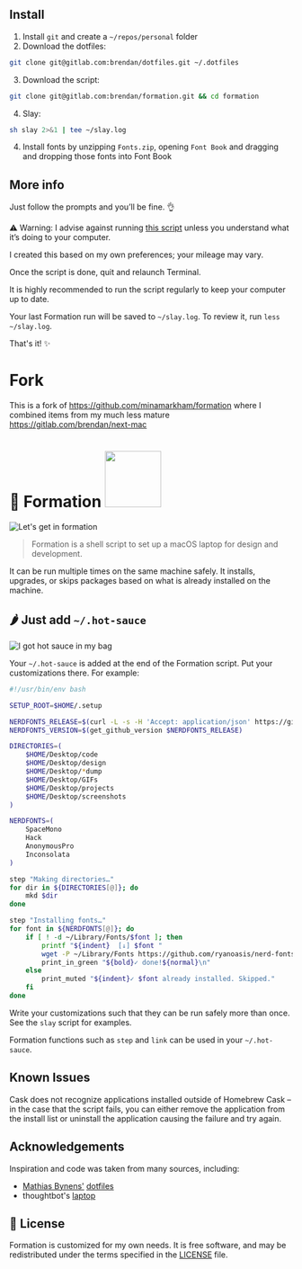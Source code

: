 ## Install

1. Install `git` and create a `~/repos/personal` folder
2. Download the dotfiles:
```sh
git clone git@gitlab.com:brendan/dotfiles.git ~/.dotfiles
```

3. Download the script:
```sh
git clone git@gitlab.com:brendan/formation.git && cd formation
```

4. Slay:
```sh
sh slay 2>&1 | tee ~/slay.log
```

4. Install fonts by unzipping `Fonts.zip`, opening `Font Book` and dragging and dropping those fonts into Font Book

## More info

Just follow the prompts and you’ll be fine. 👌

:warning: Warning: I advise against running [this script](slay) unless you understand what it’s doing to your computer.

I created this based on my own preferences; your mileage may vary.

Once the script is done, quit and relaunch Terminal.

It is highly recommended to run the script regularly to keep your computer up to date.

Your last Formation run will be saved to `~/slay.log`. To review it, run `less ~/slay.log`.

That's it! :sparkles:

# Fork
This is a fork of https://github.com/minamarkham/formation where I combined items from my much less mature https://gitlab.com/brendan/next-mac

# 🐝 Formation <a href="https://www.patreon.com/minamarkham"><img src="https://c5.patreon.com/external/logo/become_a_patron_button@2x.png" width="100"></a>

![Let's get in formation](assets/formation.gif)
> Formation is a shell script to set up a macOS laptop for design and development.

It can be run multiple times on the same machine safely. It installs, upgrades, or skips packages based on what is already installed on the machine.


## 🌶 Just add `~/.hot-sauce`

![I got hot sauce in my bag](assets/hot-sauce.gif)

Your `~/.hot-sauce` is added at the end of the Formation script. Put your customizations there.
For example:

```sh
#!/usr/bin/env bash

SETUP_ROOT=$HOME/.setup

NERDFONTS_RELEASE=$(curl -L -s -H 'Accept: application/json' https://github.com/ryanoasis/nerd-fonts/releases/latest)
NERDFONTS_VERSION=$(get_github_version $NERDFONTS_RELEASE)

DIRECTORIES=(
    $HOME/Desktop/code
    $HOME/Desktop/design
    $HOME/Desktop/*dump
    $HOME/Desktop/GIFs
    $HOME/Desktop/projects
    $HOME/Desktop/screenshots
)

NERDFONTS=(
    SpaceMono
    Hack
    AnonymousPro
    Inconsolata
)

step "Making directories…"
for dir in ${DIRECTORIES[@]}; do
    mkd $dir
done

step "Installing fonts…"
for font in ${NERDFONTS[@]}; do
    if [ ! -d ~/Library/Fonts/$font ]; then
        printf "${indent}  [↓] $font "
        wget -P ~/Library/Fonts https://github.com/ryanoasis/nerd-fonts/releases/download/$NERDFONTS_VERSION/$font.zip --quiet;unzip -q ~/Library/Fonts/$font -d ~/Library/Fonts/$font
        print_in_green "${bold}✓ done!${normal}\n"
    else
        print_muted "${indent}✓ $font already installed. Skipped."
    fi
done
```

Write your customizations such that they can be run safely more than once.
See the `slay` script for examples.

Formation functions such as `step` and `link` can be used in your `~/.hot-sauce`.

## Known Issues
Cask does not recognize applications installed outside of Homebrew Cask – in the case that the script fails, you can either remove the application from the install list or uninstall the application causing the failure and try again.

## Acknowledgements

Inspiration and code was taken from many sources, including:

* [Mathias Bynens'](https://github.com/mathiasbynens) [dotfiles](https://github.com/mathiasbynens/dotfiles)
* thoughtbot's [laptop](https://github.com/thoughtbot/laptop/)

## 📜  License

Formation is customized for my own needs. It is free software, and may be redistributed under the terms specified in the [LICENSE] file.

[LICENSE]: LICENSE
